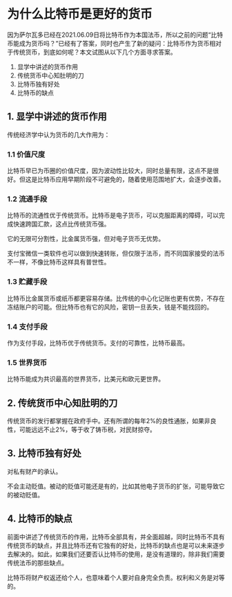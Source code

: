 # 为什么比特币是更好的货币

因为萨尔瓦多已经在2021.06.09日将比特币作为本国法币，所以之前的问题“比特币能成为货币吗？”已经有了答案，同时也产生了新的疑问：比特币作为货币相对于传统货币，到底如何呢？本文试图从以下几个方面寻求答案。

1. 显学中讲述的货币作用
2. 传统货币中心知肚明的刀
3. 比特币独有好处
4. 比特币的缺点

## 1. 显学中讲述的货币作用

传统经济学中认为货币的几大作用为：

### 1.1 价值尺度

比特币早已为币圈的价值尺度，因为波动性比较大，同时总量有限，这点不是很好。但这是比特币应用早期阶段不可避免的，随着使用范围地扩大，会逐步改善。

### 1.2 流通手段

比特币的流通性优于传统货币。比特币是电子货币，可以克服距离的障碍，可以完成快速跨国汇款，这点比传统货币强。

它的无限可分割性，比金属货币强，但对电子货币无优势。

支付宝微信一类软件也可以做到快速转账，但仅限于法币，而不同国家接受的法币不一样，不像比特币这样具有普世性。

### 1.3 贮藏手段

比特币比金属货币或纸币都更容易存储。比传统的中心化记账也更有优势，不存在冻结账户的可能。但比特币也有它的风险，密钥一旦丢失，钱是不能找回的。

### 1.4 支付手段

作为支付手段，比特币优于传统货币。支付的可靠性，比特币最高。
    
### 1.5 世界货币

比特币能成为共识最高的世界货币，比美元和欧元更世界。

## 2. 传统货币中心知肚明的刀

传统货币的发行都掌握在政府手中。还有所谓的每年2%的良性通胀，如果非良性，可能远远不止2%，等于收了铸币税，对民财掠夺。

## 3. 比特币独有好处

对私有财产的承认。

不会主动贬值。被动的贬值可能还是有的，比如其他电子货币的扩张，可能导致它的被动贬值。

## 4. 比特币的缺点

前面中讲述了传统货币的作用，比特币全部具有，并全面超越，同时比特币不具有传统货币的缺点，并且比特币还有它独有的好处，比特币的缺点也是可以未来逐步去解决的。如此，如果我们还要否认比特币的使用，是没有道理的，除非我们需要传统法币的那些缺点。

比特币将财产权返还给个人，也意味着个人要对自身完全负责。权利和义务是对等的。
